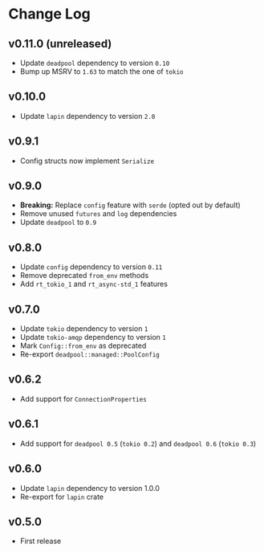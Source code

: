 # Change Log

## v0.11.0 (unreleased)

* Update `deadpool` dependency to version `0.10`
* Bump up MSRV to `1.63` to match the one of `tokio`

## v0.10.0

* Update `lapin` dependency to version `2.0`

## v0.9.1

* Config structs now implement `Serialize`

## v0.9.0

* __Breaking:__ Replace `config` feature with `serde` (opted out by default)
* Remove unused `futures` and `log` dependencies
* Update `deadpool` to `0.9`

## v0.8.0

* Update `config` dependency to version `0.11`
* Remove deprecated `from_env` methods
* Add `rt_tokio_1` and `rt_async-std_1` features

## v0.7.0

* Update `tokio` dependency to version `1`
* Update `tokio-amqp` dependency to version `1`
* Mark `Config::from_env` as deprecated
* Re-export `deadpool::managed::PoolConfig`

## v0.6.2

* Add support for `ConnectionProperties`

## v0.6.1

* Add support for `deadpool 0.5` (`tokio 0.2`) and `deadpool 0.6` (`tokio 0.3`)

## v0.6.0

* Update `lapin` dependency to version 1.0.0
* Re-export for `lapin` crate

## v0.5.0

* First release
